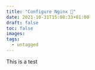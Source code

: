 ```yaml
---
title: "Configure Nginx 🧩"
date: 2021-10-31T15:08:33+01:00
draft: false
toc: false
images:
tags:
  - untagged
---
```


This is a test
